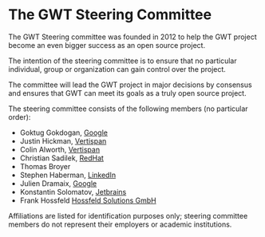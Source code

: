 The GWT Steering Committee
==========================

The GWT Steering committee was founded in 2012 to help the GWT project become an even bigger success as an open source project.

The intention of the steering committee is to ensure that no particular individual, group or organization can gain control over the project.

The committee will lead the GWT project in major decisions by consensus and ensures that GWT can meet its goals as a truly open source project.

The steering committee consists of the following members (no particular order):

* Goktug Gokdogan, [Google](https://www.google.com/about/)
* Justin Hickman, [Vertispan](https://vertispan.com/)
* Colin Alworth, [Vertispan](https://vertispan.com/)
* Christian Sadilek, [RedHat](https://www.redhat.com)
* Thomas Broyer
* Stephen Haberman, [LinkedIn](https://www.linkedin.com/about-us)
* Julien Dramaix, [Google](https://www.google.com/about/)
* Konstantin Solomatov, [Jetbrains](https://www.jetbrains.com)
* Frank Hossfeld [Hossfeld Solutions GmbH](https://www.hossfeld-solutions.de/)

Affiliations are listed for identification purposes only; steering committee members do not represent their employers or academic institutions.
